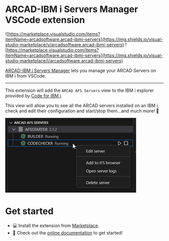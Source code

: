 # ARCAD-IBM i Servers Manager VSCode extension

![https://marketplace.visualstudio.com/items?itemName=arcadsoftware.arcad-ibmi-servers](https://img.shields.io/visual-studio-marketplace/v/arcadsoftware.arcad-ibmi-servers)
![https://marketplace.visualstudio.com/items?itemName=arcadsoftware.arcad-ibmi-servers](https://img.shields.io/visual-studio-marketplace/i/arcadsoftware.arcad-ibmi-servers)

[ARCAD-IBM i Servers Manager](https://marketplace.visualstudio.com/items?itemName=arcadsoftware.arcad-ibmi-servers) lets you manage your ARCAD Servers on IBM i from VSCode.

----------
This extension will add the `ARCAD AFS Servers` view to the IBM i explorer provided by [Code for IBM i](https://marketplace.visualstudio.com/items?itemName=HalcyonTechLtd.code-for-ibmi).

This view will allow you to see all the ARCAD servers installed on an IBM i, check and edit their configuration and start/stop them...and much more! 🧰

![ARCAD Servers view screenshot](images/intro_01.png)

# Get started
- 💻 Install the extension from [Marketplace](https://marketplace.visualstudio.com/items?itemName=arcadsoftware.arcad-ibmi-servers).
- 📘 Check out the [online documentation](https://arcad-software.github.io/arcad-ibmi-servers) to get started!